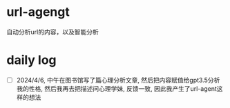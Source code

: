 # url-agengt
自动分析url的内容，以及智能分析
# daily log
- [ ] 2024/4/6, 中午在图书馆写了篇心理分析文章, 然后把内容赋值给gpt3.5分析我的性格, 然后我再去把描述问心理学妹, 反馈一致,  因此我产生了url-agent这样的想法
